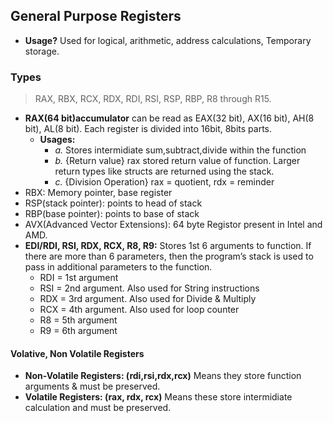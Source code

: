 ## General Purpose Registers
- **Usage?** Used for logical, arithmetic, address calculations, Temporary storage.

### Types
> RAX, RBX, RCX, RDX, RDI, RSI, RSP, RBP, R8 through R15. 

- **RAX(64 bit)accumulator** can be read as EAX(32 bit), AX(16 bit), AH(8 bit), AL(8 bit). Each register is divided into 16bit, 8bits parts.
  - **Usages:**
    - *a.* Stores intermidiate sum,subtract,divide within the function
    - *b.* {Return value} rax stored return value of function. Larger return types like structs are returned using the stack.
    - *c.* {Division Operation} rax = quotient, rdx = reminder
- RBX: Memory pointer, base register
- RSP(stack pointer): points to head of stack
- RBP(base pointer): points to base of stack
- AVX(Advanced Vector Extensions): 64 byte Registor present in Intel and AMD.
- **EDI/RDI, RSI, RDX, RCX, R8, R9:** Stores 1st 6 arguments to function. If there are more than 6 parameters, then the program’s stack is used to pass in additional parameters to the function.
  - RDI = 1st argument
  - RSI = 2nd argument. Also used for String instructions
  - RDX = 3rd argument. Also used for Divide & Multiply
  - RCX = 4th argument. Also used for loop counter
  - R8 = 5th argument
  - R9 = 6th argument

#### Volative, Non Volatile Registers
- **Non-Volatile Registers: (rdi,rsi,rdx,rcx)** Means they store function arguments & must be preserved.
- **Volatile Registers: (rax, rdx, rcx)** Means these store intermidiate calculation and must be preserved.
